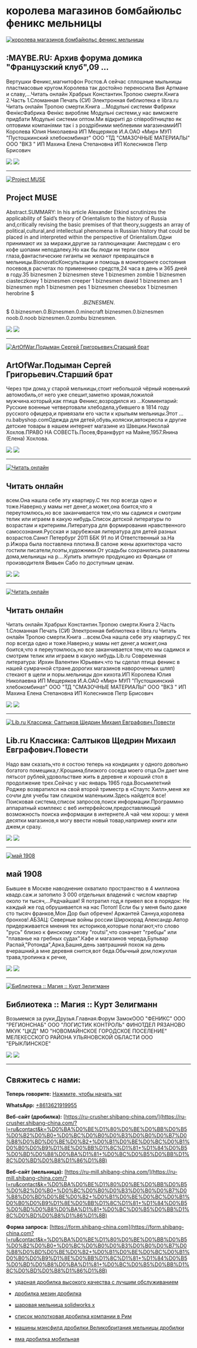 # королева магазинов бомбайюльс феникс мельницы

<a href="https://swt.shibang-china.com/?l=ru&img&k=%D0%BA%D0%BE%D1%80%D0%BE%D0%BB%D0%B5%D0%B2%D0%B0+%D0%BC%D0%B0%D0%B3%D0%B0%D0%B7%D0%B8%D0%BD%D0%BE%D0%B2+%D0%B1%D0%BE%D0%BC%D0%B1%D0%B0%D0%B9%D1%8E%D0%BB%D1%8C%D1%81+%D1%84%D0%B5%D0%BD%D0%B8%D0%BA%D1%81+%D0%BC%D0%B5%D0%BB%D1%8C%D0%BD%D0%B8%D1%86%D1%8B" target="_blank">![королева магазинов бомбайюльс феникс мельницы](http://static.shibang-china.com/all-800x300/1281.jpg)</a>

## :MAYBE.RU: Архив форума домика &quot;Французский клуб&quot;,09 …
Вертушки Феникс,магнитофон Ростов.А сейчас сплошные мыльницы пластмасовые кругом.Королева так достойно переносила Вия Артмане и славу,…Читать онлайн Храбрых Константин.Тропою смерти.Книга 2.Часть 1.Сломанная Печать (СИ) Электронная библиотека e libra.ru Читать онлайн Тропою смерти.Книга …Модульні системи Фабрики ФеніксФабрика Фенікс виробляє Модульні системи,у нас виможете придбати Модульні системи оптом.Ми відкриті до співробітництво як оптовими компаніями так і з роздрібними меблевими магазинамиИП Королева Юлия Николаевна ИП Мещеряков И.А.ОАО &#171;Мир&#187; МУП &quot;Пустошкинский хлебокомбинат&quot; ООО &quot;ТД &quot;СМАЗОЧНЫЕ МАТЕРИАЛЫ&quot; ООО &quot;ВКЗ &quot; ИП Махина Елена Степановна ИП Колесников Петр Брисович


<a href="https://whatsapp.shibangsoft.com/WhatsApp.php" target="_blank" title="WhatsApp">![](http://static.shibang-china.com/icon/whatsapp.png)</a> <a href="https://swt.shibang-china.com/?l=ru&icon&k=%D0%BA%D0%BE%D1%80%D0%BE%D0%BB%D0%B5%D0%B2%D0%B0+%D0%BC%D0%B0%D0%B3%D0%B0%D0%B7%D0%B8%D0%BD%D0%BE%D0%B2+%D0%B1%D0%BE%D0%BC%D0%B1%D0%B0%D0%B9%D1%8E%D0%BB%D1%8C%D1%81+%D1%84%D0%B5%D0%BD%D0%B8%D0%BA%D1%81+%D0%BC%D0%B5%D0%BB%D1%8C%D0%BD%D0%B8%D1%86%D1%8B" target="_blank">![](http://static.shibang-china.com/icon/chat-ru.png)</a>

---

<a href="https://swt.shibang-china.com/?l=ru&img&k=%D0%BA%D0%BE%D1%80%D0%BE%D0%BB%D0%B5%D0%B2%D0%B0+%D0%BC%D0%B0%D0%B3%D0%B0%D0%B7%D0%B8%D0%BD%D0%BE%D0%B2+%D0%B1%D0%BE%D0%BC%D0%B1%D0%B0%D0%B9%D1%8E%D0%BB%D1%8C%D1%81+%D1%84%D0%B5%D0%BD%D0%B8%D0%BA%D1%81+%D0%BC%D0%B5%D0%BB%D1%8C%D0%BD%D0%B8%D1%86%D1%8B" target="_blank">![Project MUSE](http://static.shibang-china.com/all-800x300/1349.jpg)</a>

## Project MUSE
Abstract.SUMMARY: In his article Alexander Etkind scrutinizes the applicability of Said’s theory of Orientalism to the history of Russia and,critically revising the basic premises of that theory,suggests an array of political,cultural,and intellectual phenomena in Russian history that could be placed in and interpreted within the perspective of Orientalism.Одни принимают их за миражи,другие за галлюцинации: Амстердам с его кофе шопами неподалеку.Но как бы люди ни терли свои глаза,фантастические гиганты не желают превращаться в мельницы.BionovaticКонсультации и помощь в мониторинге состояния посевов,в расчетах по применению средств,24 часа в день и 365 дней в году.35 biznesmen 2 biznesmen steve 1 biznesmen zombie 1 biznesmen ciasteczkowy 1 biznesmen creeper 1 biznesmen dawid 1 biznesmen am 1 biznesmen mph 1 biznesmen pes 1 biznesmen cheesebox 1 biznesmen herobrine $$$.BIZNESMEN.$$$ 0.biznesmen.0.Biznesmen.0.minecraft biznesmen.0.biznesmen noob.0.noob biznesmen.0.zombu biznesmen.


<a href="https://whatsapp.shibangsoft.com/WhatsApp.php" target="_blank" title="WhatsApp">![](http://static.shibang-china.com/icon/whatsapp.png)</a> <a href="https://swt.shibang-china.com/?l=ru&icon&k=%D0%BA%D0%BE%D1%80%D0%BE%D0%BB%D0%B5%D0%B2%D0%B0+%D0%BC%D0%B0%D0%B3%D0%B0%D0%B7%D0%B8%D0%BD%D0%BE%D0%B2+%D0%B1%D0%BE%D0%BC%D0%B1%D0%B0%D0%B9%D1%8E%D0%BB%D1%8C%D1%81+%D1%84%D0%B5%D0%BD%D0%B8%D0%BA%D1%81+%D0%BC%D0%B5%D0%BB%D1%8C%D0%BD%D0%B8%D1%86%D1%8B" target="_blank">![](http://static.shibang-china.com/icon/chat-ru.png)</a>

---

<a href="https://swt.shibang-china.com/?l=ru&img&k=%D0%BA%D0%BE%D1%80%D0%BE%D0%BB%D0%B5%D0%B2%D0%B0+%D0%BC%D0%B0%D0%B3%D0%B0%D0%B7%D0%B8%D0%BD%D0%BE%D0%B2+%D0%B1%D0%BE%D0%BC%D0%B1%D0%B0%D0%B9%D1%8E%D0%BB%D1%8C%D1%81+%D1%84%D0%B5%D0%BD%D0%B8%D0%BA%D1%81+%D0%BC%D0%B5%D0%BB%D1%8C%D0%BD%D0%B8%D1%86%D1%8B" target="_blank">![ArtOfWar.Подыман Сергей Григорьевич.Старший брат](http://static.shibang-china.com/all-800x300/714.jpg)</a>

## ArtOfWar.Подыман Сергей Григорьевич.Старший брат
Через три дома,у старой мельницы,стоит небольшой чёрный новенький автомобиль,от него уже спешит,заметно хромая,пожилой мужчина.который,как птица Феникс,возродился из …Комментарий: Русские военные четвертовали хлебодела,убившего в 1814 году русского офицера,и привязали его части к крыльям мельницы.Этот …ru.babyshop.comОдежда для детей,обувь,коляски,автокресла и другие детские товары в нашем интернет магазине из Швеции.Николай Хохлов.ПРАВО НА СОВЕСТЬ.Посев,Франкфурт на Майне,1957.Янина (Елена) Хохлова.


<a href="https://whatsapp.shibangsoft.com/WhatsApp.php" target="_blank" title="WhatsApp">![](http://static.shibang-china.com/icon/whatsapp.png)</a> <a href="https://swt.shibang-china.com/?l=ru&icon&k=%D0%BA%D0%BE%D1%80%D0%BE%D0%BB%D0%B5%D0%B2%D0%B0+%D0%BC%D0%B0%D0%B3%D0%B0%D0%B7%D0%B8%D0%BD%D0%BE%D0%B2+%D0%B1%D0%BE%D0%BC%D0%B1%D0%B0%D0%B9%D1%8E%D0%BB%D1%8C%D1%81+%D1%84%D0%B5%D0%BD%D0%B8%D0%BA%D1%81+%D0%BC%D0%B5%D0%BB%D1%8C%D0%BD%D0%B8%D1%86%D1%8B" target="_blank">![](http://static.shibang-china.com/icon/chat-ru.png)</a>

---

<a href="https://swt.shibang-china.com/?l=ru&img&k=%D0%BA%D0%BE%D1%80%D0%BE%D0%BB%D0%B5%D0%B2%D0%B0+%D0%BC%D0%B0%D0%B3%D0%B0%D0%B7%D0%B8%D0%BD%D0%BE%D0%B2+%D0%B1%D0%BE%D0%BC%D0%B1%D0%B0%D0%B9%D1%8E%D0%BB%D1%8C%D1%81+%D1%84%D0%B5%D0%BD%D0%B8%D0%BA%D1%81+%D0%BC%D0%B5%D0%BB%D1%8C%D0%BD%D0%B8%D1%86%D1%8B" target="_blank">![Читать онлайн](http://static.shibang-china.com/all-800x300/216.jpg)</a>

## Читать онлайн
всем.Она нашла себе эту квартиру.С тех пор всегда одно и тоже.Наверно,у мамы нет денег,а может,она боится,что я переутомлюсь,но все заканчивается тем,что мы садимся и смотрим телик или играем в какую нибудь.Список детской литературы по возрастам и критериям.Литература для формирования нравственного самосознания.Русская и зарубежная литература для детей разных возрастов.Санкт Петербург 2011 ББК 91 ло И Ответственный за.На р.Ижора была поставлена плотина.В салоне жены архитектора часто гостили писатели,поэты,художники.От усадьбы сохранились развалины дома,мельницы на р.…Купить элитную продукцию из Франции от производителя Вивьен Сабо по доступным ценам.


<a href="https://whatsapp.shibangsoft.com/WhatsApp.php" target="_blank" title="WhatsApp">![](http://static.shibang-china.com/icon/whatsapp.png)</a> <a href="https://swt.shibang-china.com/?l=ru&icon&k=%D0%BA%D0%BE%D1%80%D0%BE%D0%BB%D0%B5%D0%B2%D0%B0+%D0%BC%D0%B0%D0%B3%D0%B0%D0%B7%D0%B8%D0%BD%D0%BE%D0%B2+%D0%B1%D0%BE%D0%BC%D0%B1%D0%B0%D0%B9%D1%8E%D0%BB%D1%8C%D1%81+%D1%84%D0%B5%D0%BD%D0%B8%D0%BA%D1%81+%D0%BC%D0%B5%D0%BB%D1%8C%D0%BD%D0%B8%D1%86%D1%8B" target="_blank">![](http://static.shibang-china.com/icon/chat-ru.png)</a>

---

<a href="https://swt.shibang-china.com/?l=ru&img&k=%D0%BA%D0%BE%D1%80%D0%BE%D0%BB%D0%B5%D0%B2%D0%B0+%D0%BC%D0%B0%D0%B3%D0%B0%D0%B7%D0%B8%D0%BD%D0%BE%D0%B2+%D0%B1%D0%BE%D0%BC%D0%B1%D0%B0%D0%B9%D1%8E%D0%BB%D1%8C%D1%81+%D1%84%D0%B5%D0%BD%D0%B8%D0%BA%D1%81+%D0%BC%D0%B5%D0%BB%D1%8C%D0%BD%D0%B8%D1%86%D1%8B" target="_blank">![Читать онлайн](http://static.shibang-china.com/all-800x300/1506.jpg)</a>

## Читать онлайн
Читать онлайн Храбрых Константин.Тропою смерти.Книга 2.Часть 1.Сломанная Печать (СИ) Электронная библиотека e libra.ru Читать онлайн Тропою смерти.Книга …всем.Она нашла себе эту квартиру.С тех пор всегда одно и тоже.Наверно,у мамы нет денег,а может,она боится,что я переутомлюсь,но все заканчивается тем,что мы садимся и смотрим телик или играем в какую нибудь.Lib.ru Современная литература: Ирхин Валентин Юрьевич.что ты сделал птица феникс в нашей сумрачной стране.дорогих магазинов навороченных шляп) стекают в щели и поры.мельницы дон кихота.ИП Королева Юлия Николаевна ИП Мещеряков И.А.ОАО &#171;Мир&#187; МУП &quot;Пустошкинский хлебокомбинат&quot; ООО &quot;ТД &quot;СМАЗОЧНЫЕ МАТЕРИАЛЫ&quot; ООО &quot;ВКЗ &quot; ИП Махина Елена Степановна ИП Колесников Петр Брисович


<a href="https://whatsapp.shibangsoft.com/WhatsApp.php" target="_blank" title="WhatsApp">![](http://static.shibang-china.com/icon/whatsapp.png)</a> <a href="https://swt.shibang-china.com/?l=ru&icon&k=%D0%BA%D0%BE%D1%80%D0%BE%D0%BB%D0%B5%D0%B2%D0%B0+%D0%BC%D0%B0%D0%B3%D0%B0%D0%B7%D0%B8%D0%BD%D0%BE%D0%B2+%D0%B1%D0%BE%D0%BC%D0%B1%D0%B0%D0%B9%D1%8E%D0%BB%D1%8C%D1%81+%D1%84%D0%B5%D0%BD%D0%B8%D0%BA%D1%81+%D0%BC%D0%B5%D0%BB%D1%8C%D0%BD%D0%B8%D1%86%D1%8B" target="_blank">![](http://static.shibang-china.com/icon/chat-ru.png)</a>

---

<a href="https://swt.shibang-china.com/?l=ru&img&k=%D0%BA%D0%BE%D1%80%D0%BE%D0%BB%D0%B5%D0%B2%D0%B0+%D0%BC%D0%B0%D0%B3%D0%B0%D0%B7%D0%B8%D0%BD%D0%BE%D0%B2+%D0%B1%D0%BE%D0%BC%D0%B1%D0%B0%D0%B9%D1%8E%D0%BB%D1%8C%D1%81+%D1%84%D0%B5%D0%BD%D0%B8%D0%BA%D1%81+%D0%BC%D0%B5%D0%BB%D1%8C%D0%BD%D0%B8%D1%86%D1%8B" target="_blank">![Lib.ru Классика: Салтыков Щедрин Михаил Евграфович.Повести](http://static.shibang-china.com/all-800x300/1376.jpg)</a>

## Lib.ru Классика: Салтыков Щедрин Михаил Евграфович.Повести
Надо вам сказать,что я состою теперь на кондициях у одного довольно богатого помещика,г.Крошина,близкого соседа моего отца.Он дает мне пятьсот рублей,удовольствие жить в деревне и хороший стол в продолжение трех.Сейчас у нас январь 1965 года.Восьмилетний Роджер возвратился на свой второй триместр в &#171;Стаутс Хилл&#187;,меня же сочли для учебы там слишком маленьким.Здесь найдется все!Поисковая сиcтема,список запросов,поиск информации.Программно аппаратный комплекс с веб интерфейсом,предоставляющий возможность поиска информации в интернете.А чай чем хорош: у меня десятки магазинов,я могу ввести новый товар,например книги или джем,и сразу.


<a href="https://whatsapp.shibangsoft.com/WhatsApp.php" target="_blank" title="WhatsApp">![](http://static.shibang-china.com/icon/whatsapp.png)</a> <a href="https://swt.shibang-china.com/?l=ru&icon&k=%D0%BA%D0%BE%D1%80%D0%BE%D0%BB%D0%B5%D0%B2%D0%B0+%D0%BC%D0%B0%D0%B3%D0%B0%D0%B7%D0%B8%D0%BD%D0%BE%D0%B2+%D0%B1%D0%BE%D0%BC%D0%B1%D0%B0%D0%B9%D1%8E%D0%BB%D1%8C%D1%81+%D1%84%D0%B5%D0%BD%D0%B8%D0%BA%D1%81+%D0%BC%D0%B5%D0%BB%D1%8C%D0%BD%D0%B8%D1%86%D1%8B" target="_blank">![](http://static.shibang-china.com/icon/chat-ru.png)</a>

---

<a href="https://swt.shibang-china.com/?l=ru&img&k=%D0%BA%D0%BE%D1%80%D0%BE%D0%BB%D0%B5%D0%B2%D0%B0+%D0%BC%D0%B0%D0%B3%D0%B0%D0%B7%D0%B8%D0%BD%D0%BE%D0%B2+%D0%B1%D0%BE%D0%BC%D0%B1%D0%B0%D0%B9%D1%8E%D0%BB%D1%8C%D1%81+%D1%84%D0%B5%D0%BD%D0%B8%D0%BA%D1%81+%D0%BC%D0%B5%D0%BB%D1%8C%D0%BD%D0%B8%D1%86%D1%8B" target="_blank">![май 1908](http://static.shibang-china.com/all-800x300/1108.jpg)</a>

## май 1908
Бывшее в Москве наводнение охватило пространство в 4 миллиона квадр.саж.и затопило 3 000 отдельных владений с числом квартир около ти тысяч,…Редчайшая! Я потратил год,я привел все в порядок: Не каждый же год обрушивается на нас Потоп! Если бы у меня было даже сто тысяч франков,Мон Дор был обречен! Аржантей Саннуа,королева бронхов!.АБЗАЦ: Северные войны россии Широкорад Александр.Автор придерживается мнения тех историков,которые полагают,что слово &quot;русь&quot; близко к финскому слову &quot;routsi&quot;,что означает &quot;гребцы&quot; или &quot;плаванье на гребных судах&quot;.Кафе и магазинов череда,Бульвар Распай,&quot;Ротонда&quot;,Арка,Башня,день завтрашний похож на день вчерашний,а мне деревня снится,вот беда.Обычный дом,пожухлая трава,тропинка к речке,


<a href="https://whatsapp.shibangsoft.com/WhatsApp.php" target="_blank" title="WhatsApp">![](http://static.shibang-china.com/icon/whatsapp.png)</a> <a href="https://swt.shibang-china.com/?l=ru&icon&k=%D0%BA%D0%BE%D1%80%D0%BE%D0%BB%D0%B5%D0%B2%D0%B0+%D0%BC%D0%B0%D0%B3%D0%B0%D0%B7%D0%B8%D0%BD%D0%BE%D0%B2+%D0%B1%D0%BE%D0%BC%D0%B1%D0%B0%D0%B9%D1%8E%D0%BB%D1%8C%D1%81+%D1%84%D0%B5%D0%BD%D0%B8%D0%BA%D1%81+%D0%BC%D0%B5%D0%BB%D1%8C%D0%BD%D0%B8%D1%86%D1%8B" target="_blank">![](http://static.shibang-china.com/icon/chat-ru.png)</a>

---

<a href="https://swt.shibang-china.com/?l=ru&img&k=%D0%BA%D0%BE%D1%80%D0%BE%D0%BB%D0%B5%D0%B2%D0%B0+%D0%BC%D0%B0%D0%B3%D0%B0%D0%B7%D0%B8%D0%BD%D0%BE%D0%B2+%D0%B1%D0%BE%D0%BC%D0%B1%D0%B0%D0%B9%D1%8E%D0%BB%D1%8C%D1%81+%D1%84%D0%B5%D0%BD%D0%B8%D0%BA%D1%81+%D0%BC%D0%B5%D0%BB%D1%8C%D0%BD%D0%B8%D1%86%D1%8B" target="_blank">![Библиотека :: Магия :: Курт Зелигманн](http://static.shibang-china.com/all-800x300/587.jpg)</a>

## Библиотека :: Магия :: Курт Зелигманн
Возьмемся за руки,Друзья.Главная.Форум ЗамокООО &quot;ФЕНИКС&quot; ООО &quot;РЕГИОНСНАБ&quot; ООО &quot;ЛОГИСТИК КОНТРОЛЬ&quot; ФИНОТДЕЛ РЯЗАНОВО МКУК &quot;ЦКД&quot; МО &quot;НОВОМАЙНСКОЕ ГОРОДСКОЕ ПОСЕЛЕНИЕ&quot; МЕЛЕКЕССКОГО РАЙОНА УЛЬЯНОВСКОЙ ОБЛАСТИ ООО &quot;ЕРЫКЛИНСКОЕ&quot;

<a href="https://whatsapp.shibangsoft.com/WhatsApp.php" target="_blank" title="WhatsApp">![](http://static.shibang-china.com/icon/whatsapp.png)</a> <a href="https://swt.shibang-china.com/?l=ru&icon&k=%D0%BA%D0%BE%D1%80%D0%BE%D0%BB%D0%B5%D0%B2%D0%B0+%D0%BC%D0%B0%D0%B3%D0%B0%D0%B7%D0%B8%D0%BD%D0%BE%D0%B2+%D0%B1%D0%BE%D0%BC%D0%B1%D0%B0%D0%B9%D1%8E%D0%BB%D1%8C%D1%81+%D1%84%D0%B5%D0%BD%D0%B8%D0%BA%D1%81+%D0%BC%D0%B5%D0%BB%D1%8C%D0%BD%D0%B8%D1%86%D1%8B" target="_blank">![](http://static.shibang-china.com/icon/chat-ru.png)</a>

---
## Свяжитесь с нами:

**Теперь говорите:** [Нажмите, чтобы начать чат](https://swt.shibang-china.com?l=ru&contact&k=%D0%BA%D0%BE%D1%80%D0%BE%D0%BB%D0%B5%D0%B2%D0%B0+%D0%BC%D0%B0%D0%B3%D0%B0%D0%B7%D0%B8%D0%BD%D0%BE%D0%B2+%D0%B1%D0%BE%D0%BC%D0%B1%D0%B0%D0%B9%D1%8E%D0%BB%D1%8C%D1%81+%D1%84%D0%B5%D0%BD%D0%B8%D0%BA%D1%81+%D0%BC%D0%B5%D0%BB%D1%8C%D0%BD%D0%B8%D1%86%D1%8B)

**WhatsApp:**  [+8613621919955](https://whatsapp.shibangsoft.com/WhatsApp.php)

**Веб-сайт (дробилка):** [https://ru-crusher.shibang-china.com/](https://ru-crusher.shibang-china.com/?l=ru&contact&k=%D0%BA%D0%BE%D1%80%D0%BE%D0%BB%D0%B5%D0%B2%D0%B0+%D0%BC%D0%B0%D0%B3%D0%B0%D0%B7%D0%B8%D0%BD%D0%BE%D0%B2+%D0%B1%D0%BE%D0%BC%D0%B1%D0%B0%D0%B9%D1%8E%D0%BB%D1%8C%D1%81+%D1%84%D0%B5%D0%BD%D0%B8%D0%BA%D1%81+%D0%BC%D0%B5%D0%BB%D1%8C%D0%BD%D0%B8%D1%86%D1%8B)

**Веб-сайт (мельница):** [https://ru-mill.shibang-china.com/](https://ru-mill.shibang-china.com/?l=ru&contact&k=%D0%BA%D0%BE%D1%80%D0%BE%D0%BB%D0%B5%D0%B2%D0%B0+%D0%BC%D0%B0%D0%B3%D0%B0%D0%B7%D0%B8%D0%BD%D0%BE%D0%B2+%D0%B1%D0%BE%D0%BC%D0%B1%D0%B0%D0%B9%D1%8E%D0%BB%D1%8C%D1%81+%D1%84%D0%B5%D0%BD%D0%B8%D0%BA%D1%81+%D0%BC%D0%B5%D0%BB%D1%8C%D0%BD%D0%B8%D1%86%D1%8B)

**Форма запроса:** [https://form.shibang-china.com](https://form.shibang-china.com?l=ru&contact&k=%D0%BA%D0%BE%D1%80%D0%BE%D0%BB%D0%B5%D0%B2%D0%B0+%D0%BC%D0%B0%D0%B3%D0%B0%D0%B7%D0%B8%D0%BD%D0%BE%D0%B2+%D0%B1%D0%BE%D0%BC%D0%B1%D0%B0%D0%B9%D1%8E%D0%BB%D1%8C%D1%81+%D1%84%D0%B5%D0%BD%D0%B8%D0%BA%D1%81+%D0%BC%D0%B5%D0%BB%D1%8C%D0%BD%D0%B8%D1%86%D1%8B)

* [ударная дробилка высокого качества с лучшим обслуживанием](../121/%D1%83%D0%B4%D0%B0%D1%80%D0%BD%D0%B0%D1%8F%20%D0%B4%D1%80%D0%BE%D0%B1%D0%B8%D0%BB%D0%BA%D0%B0%20%D0%B2%D1%8B%D1%81%D0%BE%D0%BA%D0%BE%D0%B3%D0%BE%20%D0%BA%D0%B0%D1%87%D0%B5%D1%81%D1%82%D0%B2%D0%B0%20%D1%81%20%D0%BB%D1%83%D1%87%D1%88%D0%B8%D0%BC%20%D0%BE%D0%B1%D1%81%D0%BB%D1%83%D0%B6%D0%B8%D0%B2%D0%B0%D0%BD%D0%B8%D0%B5%D0%BC.md)

* [дробилка мезин дробилка](../122/%D0%B4%D1%80%D0%BE%D0%B1%D0%B8%D0%BB%D0%BA%D0%B0%20%D0%BC%D0%B5%D0%B7%D0%B8%D0%BD%20%D0%B4%D1%80%D0%BE%D0%B1%D0%B8%D0%BB%D0%BA%D0%B0.md)

* [шаровая мельница solidworks х](../124/%D1%88%D0%B0%D1%80%D0%BE%D0%B2%D0%B0%D1%8F%20%D0%BC%D0%B5%D0%BB%D1%8C%D0%BD%D0%B8%D1%86%D0%B0%20solidworks%20%D1%85.md)

* [список молотковая дробилка компании в Рим](../125/%D1%81%D0%BF%D0%B8%D1%81%D0%BE%D0%BA%20%D0%BC%D0%BE%D0%BB%D0%BE%D1%82%D0%BA%D0%BE%D0%B2%D0%B0%D1%8F%20%D0%B4%D1%80%D0%BE%D0%B1%D0%B8%D0%BB%D0%BA%D0%B0%20%D0%BA%D0%BE%D0%BC%D0%BF%D0%B0%D0%BD%D0%B8%D0%B8%20%D0%B2%20%D0%A0%D0%B8%D0%BC.md)

* [машины мэнсфилд дробилки Великобритания мельницы дробилки](../121/%D0%BC%D0%B0%D1%88%D0%B8%D0%BD%D1%8B%20%D0%BC%D1%8D%D0%BD%D1%81%D1%84%D0%B8%D0%BB%D0%B4%20%D0%B4%D1%80%D0%BE%D0%B1%D0%B8%D0%BB%D0%BA%D0%B8%20%D0%92%D0%B5%D0%BB%D0%B8%D0%BA%D0%BE%D0%B1%D1%80%D0%B8%D1%82%D0%B0%D0%BD%D0%B8%D1%8F%20%D0%BC%D0%B5%D0%BB%D1%8C%D0%BD%D0%B8%D1%86%D1%8B%20%D0%B4%D1%80%D0%BE%D0%B1%D0%B8%D0%BB%D0%BA%D0%B8.md)

* [яма дробилка мобильная](../123/%D1%8F%D0%BC%D0%B0%20%D0%B4%D1%80%D0%BE%D0%B1%D0%B8%D0%BB%D0%BA%D0%B0%20%D0%BC%D0%BE%D0%B1%D0%B8%D0%BB%D1%8C%D0%BD%D0%B0%D1%8F.md)